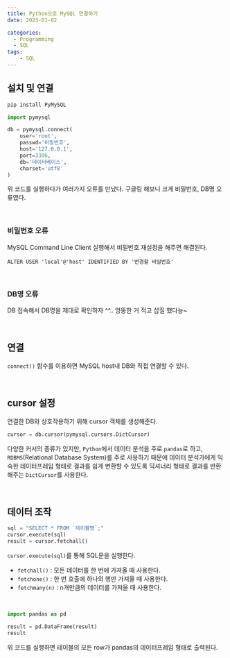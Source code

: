 ```yaml
---
title: Python으로 MySQL 연결하기
date: 2023-01-02

categories:
  - Programming
  - SQL
tags:
    - SQL
---
```


## 설치 및 연결
```python
pip install PyMySQL
```
```python
import pymysql
```
```python
db = pymysql.connect(
	user='root', 
    passwd='비밀번호', 
    host='127.0.0.1', 
    port=3306,
    db='데이터베이스', 
    charset='utf8'
)
```
위 코드를 실행하다가 여러가지 오류를 만났다.
구글링 해보니 크게 비밀번호, DB명 오류였다.

<br>

### 비밀번호 오류
MySQL Command Line Client 실행해서 비밀번호 재설정을 해주면 해결된다. 
```
ALTER USER 'local'@'host' IDENTIFIED BY '변경할 비밀번호'
```

<br>

### DB명 오류
DB 접속해서 DB명을 제대로 확인하자 ^^.. 엉뚱한 거 적고 삽질 했다능~

<br>

## 연결
`connect()` 함수를 이용하면 MySQL host내 DB와 직접 연결할 수 있다.

<br>

## cursor 설정
연결한 DB와 상호작용하기 위해 cursor 객체를 생성해준다.
```python
cursor = db.cursor(pymysql.cursors.DictCursor)
```
다양한 커서의 종류가 있지만, `Python`에서 데이터 분석을 주로 `pandas`로 하고, `RDBMS`(Relational Database System)를 주로 사용하기 때문에 데이터 분석가에게 익숙한 데이터프레임 형태로 결과를 쉽게 변환할 수 있도록 딕셔너리 형태로 결과를 반환해주는 `DictCursor`를 사용한다.

<br>

## 데이터 조작
```python
sql = "SELECT * FROM `테이블명`;"
cursor.execute(sql)
result = cursor.fetchall()
```
`cursor.execute(sql)`를 통해 SQL문을 실행한다.

- `fetchall()` : 모든 데이터를 한 번에 가져올 때 사용한다.
- `fetchone()` : 한 번 호출에 하나의 행만 가져올 때 사용한다.
- `fetchmany(n)` : n개만큼의 데이터를 가져올 때 사용한다.

<br>

```python
import pandas as pd

result = pd.DataFrame(result)
result
```
위 코드를 실행하면 테이블의 모든 row가 pandas의 데이터프레임 형태로 출력된다.
